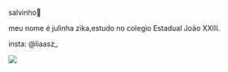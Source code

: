 salvinho🤙

meu nome é julinha zika,estudo no colegio Estadual João XXIII. 

insta: @liaasz_ 

![](https://media.tenor.com/sV-O8FvCT6UAAAAi/emoji-grin.gif)


